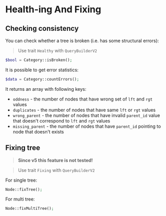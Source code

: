 # Health-ing And Fixing

## Checking consistency

You can check whether a tree is broken (i.e. has some structural errors):

> Use trait `Healthy` with `QueryBuilderV2`

```php
$bool = Category::isBroken();
```

It is possible to get error statistics:

```php
$data = Category::countErrors();
```

It returns an array with following keys:

- `oddness` - the number of nodes that have wrong set of `lft` and `rgt` values
- `duplicates` - the number of nodes that have same `lft` or `rgt` values
- `wrong_parent` - the number of nodes that have invalid `parent_id` value that doesn't correspond to `lft` and `rgt`
  values
- `missing_parent` - the number of nodes that have `parent_id` pointing to node that doesn't exists

## Fixing tree

> **Since v5 this feature is not tested!**

> Use trait `Fixing` with `QueryBuilderV2`

For single tree:

```php
Node::fixTree();
```

For multi tree:

```php
Node::fixMultiTree();
```

